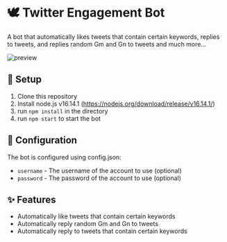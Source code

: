 # 🕊 Twitter Engagement Bot

A bot that automatically likes tweets that contain certain keywords, replies to tweets, and replies random Gm and Gn to tweets and much more...

![preview](./assets/preview.gif)

## 🧪 Setup
 
1. Clone this repository
2. Install node.js v16.14.1 (https://nodejs.org/download/release/v16.14.1/)
3. run `npm install` in the directory
4. run `npm start` to start the bot


## 📐 Configuration

The bot is configured using config.json:

* `username` - The username of the account to use (optional)
* `password` - The password of the account to use (optional)


## ✨ Features

* Automatically like tweets that contain certain keywords
* Automatically reply random Gm and Gn to tweets
* Automatically reply to tweets that contain certain keywords
